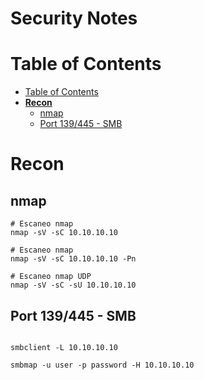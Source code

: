 # Security Notes
Table of Contents
=================
  * [Table of Contents](#table-of-contents)
  * [<strong>Recon</strong>](#recon)
    * [nmap](#nmap)
    * [Port 139/445 - SMB](#port-139445---smb)    
    
# **Recon**

## nmap
``` 
# Escaneo nmap
nmap -sV -sC 10.10.10.10

# Escaneo nmap
nmap -sV -sC 10.10.10.10 -Pn

# Escaneo nmap UDP
nmap -sV -sC -sU 10.10.10.10
```

## Port 139/445 - SMB
```

smbclient -L 10.10.10.10

smbmap -u user -p password -H 10.10.10.10

```
